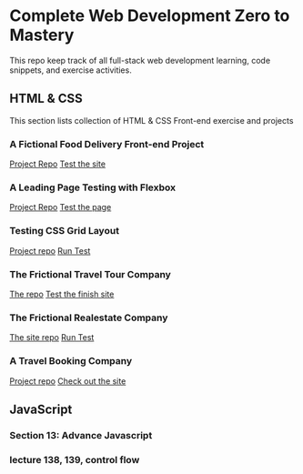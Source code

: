 # Complete Web Development Zero to Mastery 
This repo keep track of all full-stack web development learning, code snippets, and exercise activities.

## HTML & CSS
This section lists collection of HTML & CSS Front-end exercise and projects

### A Fictional Food Delivery Front-end Project
[Project Repo](https://github.com/monksedo/omnifood)
[Test the site](https://monksedo.github.io/omnifood/)

### A Leading Page Testing with Flexbox
[Project Repo](https://github.com/monksedo/landingpage-flexbox)
[Test the page](https://monksedo.github.io/landingpage-flexbox/)

### Testing CSS Grid Layout
[Project repo](https://github.com/monksedo/glory-of-newgrid)
[Run Test](https://monksedo.github.io/glory-of-newgrid/)

### The Frictional Travel Tour Company
[The repo](https://github.com/monksedo/natours)
[Test the finish site](https://monksedo.github.io/natours/)

### The Frictional Realestate Company
[The site repo](https://github.com/monksedo/nexter)
[Run Test](https://monksedo.github.io/nexter/)

### A Travel Booking Company
[Project repo](https://github.com/monksedo/trillo)
[Check out the site](https://monksedo.github.io/trillo/)

## JavaScript

### Section 13: Advance Javascript 

### lecture 138, 139, control flow

